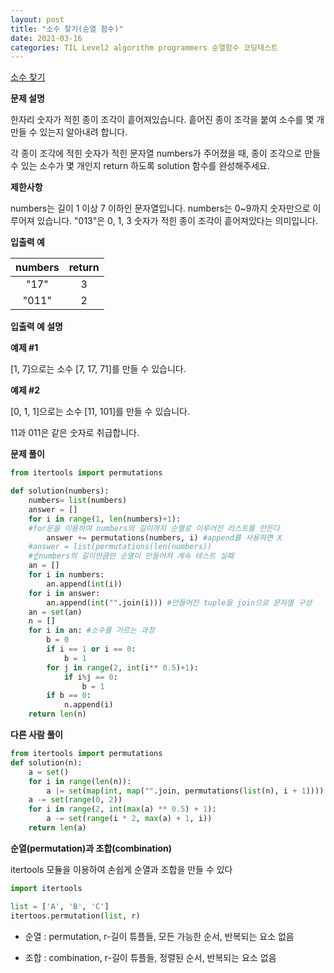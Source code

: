 ```yaml
---
layout: post
title: "소수 찾기(순열 함수)"
date: 2021-03-16
categories: TIL Level2 algorithm programmers 순열함수 코딩테스트
---
```


[소수 찾기](https://programmers.co.kr/learn/courses/30/lessons/42839)

**문제 설명**

한자리 숫자가 적힌 종이 조각이 흩어져있습니다. 흩어진 종이 조각을 붙여 소수를 몇 개 만들 수 있는지 알아내려 합니다.

각 종이 조각에 적힌 숫자가 적힌 문자열 numbers가 주어졌을 때, 종이 조각으로 만들 수 있는 소수가 몇 개인지 return 하도록 solution 함수를 완성해주세요.

**제한사항**

numbers는 길이 1 이상 7 이하인 문자열입니다.
numbers는 0~9까지 숫자만으로 이루어져 있습니다.
"013"은 0, 1, 3 숫자가 적힌 종이 조각이 흩어져있다는 의미입니다.

**입출력 예**

| numbers | return |
| :-----: | :----: |
|  "17"   |   3    |
|  "011"  |   2    |

**입출력 예 설명**

**예제 #1**

[1, 7]으로는 소수 [7, 17, 71]를 만들 수 있습니다.

**예제 #2**

[0, 1, 1]으로는 소수 [11, 101]를 만들 수 있습니다.

11과 011은 같은 숫자로 취급합니다.

**문제 풀이**

```python
from itertools import permutations

def solution(numbers):
    numbers= list(numbers)
    answer = []
    for i in range(1, len(numbers)+1):
    #for문을 이용하여 numbers의 길이까지 순열로 이루어진 리스트를 만든다
        answer += permutations(numbers, i) #append를 사용하면 X
    #answer = list(permutations(len(numbers))
    #☝numbers의 길이만큼만 순열이 만들어져 계속 테스트 실패
    an = []
    for i in numbers:
        an.append(int(i))
    for i in answer:
        an.append(int("".join(i))) #만들어진 tuple을 join으로 문자열 구성
    an = set(an)
    n = []
    for i in an: #소수를 거르는 과정
        b = 0
        if i == 1 or i == 0:
            b = 1
        for j in range(2, int(i** 0.5)+1):
            if i%j == 0:
                b = 1
        if b == 0:
            n.append(i)
    return len(n)
```

**다른 사람 풀이**

```python
from itertools import permutations
def solution(n):
    a = set()
    for i in range(len(n)):
        a |= set(map(int, map("".join, permutations(list(n), i + 1))))
    a -= set(range(0, 2))
    for i in range(2, int(max(a) ** 0.5) + 1):
        a -= set(range(i * 2, max(a) + 1, i))
    return len(a)
```

**순열(permutation)과 조합(combination)**

itertools 모듈을 이용하여 손쉽게 순열과 조합을 만들 수 있다

```python
import itertools

list = ['A', 'B', 'C']
itertoos.permutation(list, r)
```

- 순열 : permutation, r-길이 튜플들, 모든 가능한 순서, 반복되는 요소 없음

- 조합 : combination, r-길이 튜플들, 정렬된 순서, 반복되는 요소 없음
